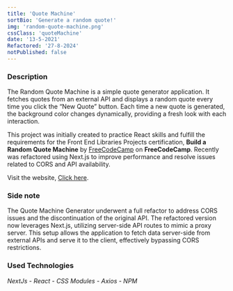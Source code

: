 ```yaml
---
title: 'Quote Machine'
sortBio: 'Generate a random quote!'
img: 'random-quote-machine.png'
cssClass: 'quoteMachine'
date: '13-5-2021'
Refactored: '27-8-2024'
notPublished: false
---
```


### Description

The Random Quote Machine is a simple quote generator application. It fetches quotes from an external API and displays a random quote every time you click the “New Quote” button. Each time a new quote is generated, the background color changes dynamically, providing a fresh look with each interaction.

This project was initially created to practice React skills and fulfill the requirements for the Front End Libraries Projects certification, **Build a Random Quote Machine** by [FreeCodeCamp](https://www.freecodecamp.org/learn/front-end-libraries/#front-end-libraries-projects) on **FreeCodeCamp**. Recently was refactored using Next.js to improve performance and resolve issues related to CORS and API availability.

Visit the website, [Click here](https://random-quote-machine-next.vercel.app/).

### Side note

The Quote Machine Generator underwent a full refactor to address CORS issues and the discontinuation of the original API. The refactored version now leverages Next.js, utilizing server-side API routes to mimic a proxy server. This setup allows the application to fetch data server-side from external APIs and serve it to the client, effectively bypassing CORS restrictions.

### Used Technologies

_NextJs - React - CSS Modules - Axios - NPM_
